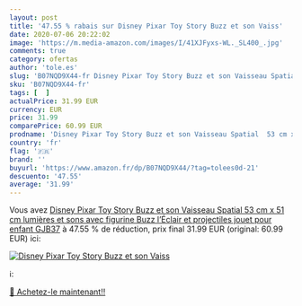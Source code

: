 ```yaml
---
layout: post
title: '47.55 % rabais sur Disney Pixar Toy Story Buzz et son Vaiss'
date: 2020-07-06 20:22:02
image: 'https://m.media-amazon.com/images/I/41XJFyxs-WL._SL400_.jpg'
comments: true
category: ofertas
author: 'tole.es'
slug: 'B07NQD9X44-fr Disney Pixar Toy Story Buzz et son Vaisseau Spatial 53 cm...'
sku: 'B07NQD9X44-fr'
tags: [  ]
actualPrice: 31.99 EUR
currency: EUR
price: 31.99
comparePrice: 60.99 EUR
prodname: 'Disney Pixar Toy Story Buzz et son Vaisseau Spatial  53 cm x 51 cm  lumières et sons  avec figurine Buzz l’Éclair et projectiles  jouet pour enfant  GJB37'
country: 'fr'
flag: '🇫🇷'
brand: ''
buyurl: 'https://www.amazon.fr/dp/B07NQD9X44/?tag=tolees0d-21'
descuento: '47.55'
average: '31.99'
---
```


Vous avez [Disney Pixar Toy Story Buzz et son Vaisseau Spatial  53 cm x 51 cm  lumières et sons  avec figurine Buzz l’Éclair et projectiles  jouet pour enfant  GJB37](https://www.amazon.fr/dp/B07NQD9X44/?tag=tolees0d-21)  à  47.55 % de réduction, prix final  31.99 EUR (original: 60.99 EUR) ici:

[![Disney Pixar Toy Story Buzz et son Vaiss](https://m.media-amazon.com/images/I/41XJFyxs-WL._SL400_.jpg)](https://www.amazon.fr/dp/B07NQD9X44/?tag=tolees0d-21)

ℹ️:


[🛒 Achetez-le maintenant!!](https://www.amazon.fr/dp/B07NQD9X44/?tag=tolees0d-21)

